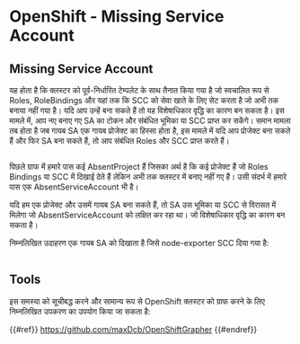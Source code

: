 # OpenShift - Missing Service Account

## Missing Service Account

यह होता है कि क्लस्टर को पूर्व-निर्धारित टेम्पलेट के साथ तैनात किया गया है जो स्वचालित रूप से Roles, RoleBindings और यहां तक कि SCC को सेवा खाते के लिए सेट करता है जो अभी तक बनाया नहीं गया है। यदि आप उन्हें बना सकते हैं तो यह विशेषाधिकार वृद्धि का कारण बन सकता है। इस मामले में, आप नए बनाए गए SA का टोकन और संबंधित भूमिका या SCC प्राप्त कर सकेंगे। समान मामला तब होता है जब गायब SA एक गायब प्रोजेक्ट का हिस्सा होता है, इस मामले में यदि आप प्रोजेक्ट बना सकते हैं और फिर SA बना सकते हैं, तो आप संबंधित Roles और SCC प्राप्त करते हैं।

<figure><img src="../../../images/openshift-missing-service-account-image1.png" alt=""><figcaption></figcaption></figure>

पिछले ग्राफ में हमारे पास कई AbsentProject हैं जिसका अर्थ है कि कई प्रोजेक्ट हैं जो Roles Bindings या SCC में दिखाई देते हैं लेकिन अभी तक क्लस्टर में बनाए नहीं गए हैं। उसी संदर्भ में हमारे पास एक AbsentServiceAccount भी है।

यदि हम एक प्रोजेक्ट और उसमें गायब SA बना सकते हैं, तो SA उस भूमिका या SCC से विरासत में मिलेगा जो AbsentServiceAccount को लक्षित कर रहा था। जो विशेषाधिकार वृद्धि का कारण बन सकता है।

निम्नलिखित उदाहरण एक गायब SA को दिखाता है जिसे node-exporter SCC दिया गया है:

<figure><img src="../../../images/openshift-missing-service-account-image2.png" alt=""><figcaption></figcaption></figure>

## Tools

इस समस्या को सूचीबद्ध करने और सामान्य रूप से OpenShift क्लस्टर को ग्राफ करने के लिए निम्नलिखित उपकरण का उपयोग किया जा सकता है:

{{#ref}}
https://github.com/maxDcb/OpenShiftGrapher
{{#endref}}
